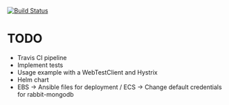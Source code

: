[![Build Status][travis-image]][travis-url-main]

# TODO
- Travis CI pipeline
- Implement tests
- Usage example with a WebTestClient and Hystrix
- Helm chart
- EBS -> Ansible files for deployment / ECS -> Change default credentials for rabbit-mongodb 

[travis-image]: https://travis-ci.org/chomatdam/upday-test-assignment.svg?branch=master
[travis-url-main]: https://travis-ci.org/chomatdam/upday-test-assignment
